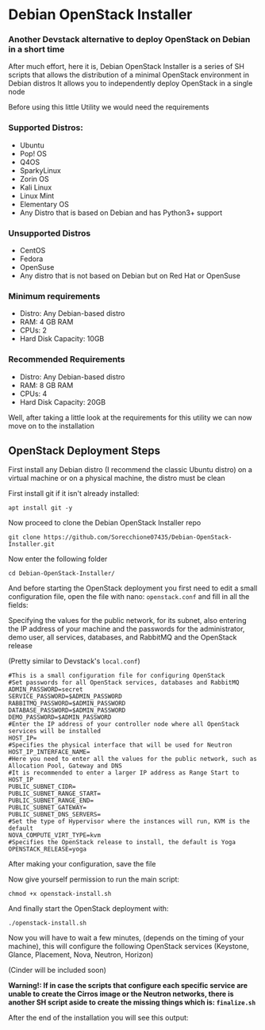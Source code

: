# Debian OpenStack Installer
### Another Devstack alternative to deploy OpenStack on Debian in a short time

After much effort, here it is, Debian OpenStack Installer is a series of SH scripts that allows the distribution of a minimal OpenStack environment in Debian distros
It allows you to independently deploy OpenStack in a single node

Before using this little Utility we would need the requirements

### Supported Distros:
- Ubuntu
- Pop! OS
- Q4OS
- SparkyLinux
- Zorin OS
- Kali Linux
- Linux Mint
- Elementary OS
- Any Distro that is based on Debian and has Python3+ support

### Unsupported Distros
- CentOS
- Fedora
- OpenSuse
- Any distro that is not based on Debian but on Red Hat or OpenSuse

### Minimum requirements
- Distro: Any Debian-based distro
- RAM: 4 GB RAM
- CPUs: 2
- Hard Disk Capacity: 10GB

### Recommended Requirements
- Distro: Any Debian-based distro
- RAM: 8 GB RAM
- CPUs: 4
- Hard Disk Capacity: 20GB

Well, after taking a little look at the requirements for this utility we can now move on to the installation

## OpenStack Deployment Steps

First install any Debian distro (I recommend the classic Ubuntu distro) on a virtual machine or on a physical machine, the distro must be clean

First install git if it isn't already installed:
```
apt install git -y
```

Now proceed to clone the Debian OpenStack Installer repo
```
git clone https://github.com/Sorecchione07435/Debian-OpenStack-Installer.git
```

Now enter the following folder
```
cd Debian-OpenStack-Installer/
```

And before starting the OpenStack deployment you first need to edit a small configuration file, open the file with nano: ```openstack.conf```
and fill in all the fields:

Specifying the values for the public network, for its subnet, also entering the IP address of your machine and the passwords for the administrator, demo user, all services, databases, and RabbitMQ and the OpenStack release

(Pretty similar to Devstack's ```local.conf```)

```
#This is a small configuration file for configuring OpenStack
#Set passwords for all OpenStack services, databases and RabbitMQ
ADMIN_PASSWORD=secret
SERVICE_PASSWORD=$ADMIN_PASSWORD
RABBITMQ_PASSWORD=$ADMIN_PASSWORD
DATABASE_PASSWORD=$ADMIN_PASSWORD
DEMO_PASSWORD=$ADMIN_PASSWORD
#Enter the IP address of your controller node where all OpenStack services will be installed
HOST_IP=
#Specifies the physical interface that will be used for Neutron
HOST_IP_INTERFACE_NAME=
#Here you need to enter all the values for the public network, such as Allocation Pool, Gateway and DNS
#It is recommended to enter a larger IP address as Range Start to HOST_IP
PUBLIC_SUBNET_CIDR=
PUBLIC_SUBNET_RANGE_START=
PUBLIC_SUBNET_RANGE_END=
PUBLIC_SUBNET_GATEWAY=
PUBLIC_SUBNET_DNS_SERVERS=
#Set the type of Hypervisor where the instances will run, KVM is the default
NOVA_COMPUTE_VIRT_TYPE=kvm
#Specifies the OpenStack release to install, the default is Yoga
OPENSTACK_RELEASE=yoga
```
After making your configuration, save the file

Now give yourself permission to run the main script:
```
chmod +x openstack-install.sh
```

And finally start the OpenStack deployment with:
```
./openstack-install.sh
```

Now you will have to wait a few minutes, (depends on the timing of your machine), this will configure the following OpenStack services (Keystone, Glance, Placement, Nova, Neutron, Horizon)

(Cinder will be included soon)

**Warning!: If in case the scripts that configure each specific service are unable to create the Cirros image or the Neutron networks, there is another SH script aside to create the missing things which is: ```finalize.sh```**

After the end of the installation you will see this output:


